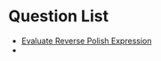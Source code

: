 # Question List

- [Evaluate Reverse Polish Expression](https://leetcode.com/problems/evaluate-reverse-polish-notation/)
-
